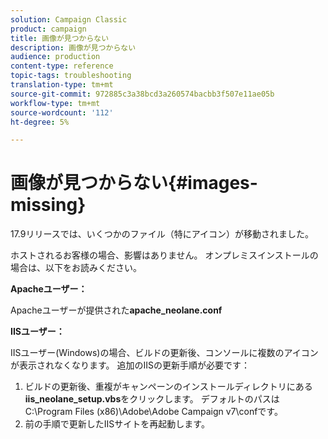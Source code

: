 ```yaml
---
solution: Campaign Classic
product: campaign
title: 画像が見つからない
description: 画像が見つからない
audience: production
content-type: reference
topic-tags: troubleshooting
translation-type: tm+mt
source-git-commit: 972885c3a38bcd3a260574bacbb3f507e11ae05b
workflow-type: tm+mt
source-wordcount: '112'
ht-degree: 5%

---
```



# 画像が見つからない{#images-missing}

17.9リリースでは、いくつかのファイル（特にアイコン）が移動されました。

ホストされるお客様の場合、影響はありません。 オンプレミスインストールの場合は、以下をお読みください。

**Apacheユーザー：**

Apacheユーザーが提供された&#x200B;**apache_neolane.conf**

**IISユーザー：**

IISユーザー(Windows)の場合、ビルドの更新後、コンソールに複数のアイコンが表示されなくなります。 追加のIISの更新手順が必要です：

1. ビルドの更新後、重複がキャンペーンのインストールディレクトリにある&#x200B;**iis_neolane_setup.vbs**&#x200B;をクリックします。 デフォルトのパスはC:\Program Files (x86)\Adobe\Adobe Campaign v7\confです。
1. 前の手順で更新したIISサイトを再起動します。

